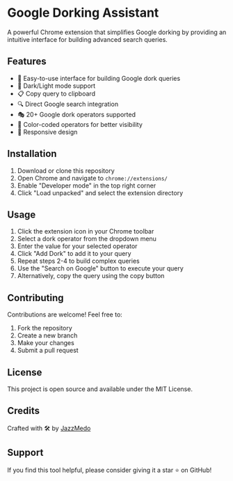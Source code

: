 # Google Dorking Assistant

A powerful Chrome extension that simplifies Google dorking by providing an intuitive interface for building advanced search queries.

## Features

- 🎯 Easy-to-use interface for building Google dork queries
- 🎨 Dark/Light mode support
- 📋 Copy query to clipboard
- 🔍 Direct Google search integration
- 🎭 20+ Google dork operators supported
- 💫 Color-coded operators for better visibility
- 📱 Responsive design

## Installation

1. Download or clone this repository
2. Open Chrome and navigate to `chrome://extensions/`
3. Enable "Developer mode" in the top right corner
4. Click "Load unpacked" and select the extension directory

## Usage

1. Click the extension icon in your Chrome toolbar
2. Select a dork operator from the dropdown menu
3. Enter the value for your selected operator
4. Click "Add Dork" to add it to your query
5. Repeat steps 2-4 to build complex queries
6. Use the "Search on Google" button to execute your query
7. Alternatively, copy the query using the copy button

## Contributing

Contributions are welcome! Feel free to:

1. Fork the repository
2. Create a new branch
3. Make your changes
4. Submit a pull request

## License

This project is open source and available under the MIT License.

## Credits

Crafted with 🛠 by [JazzMedo](https://github.com/JazzMedo)

## Support

If you find this tool helpful, please consider giving it a star ⭐ on GitHub!